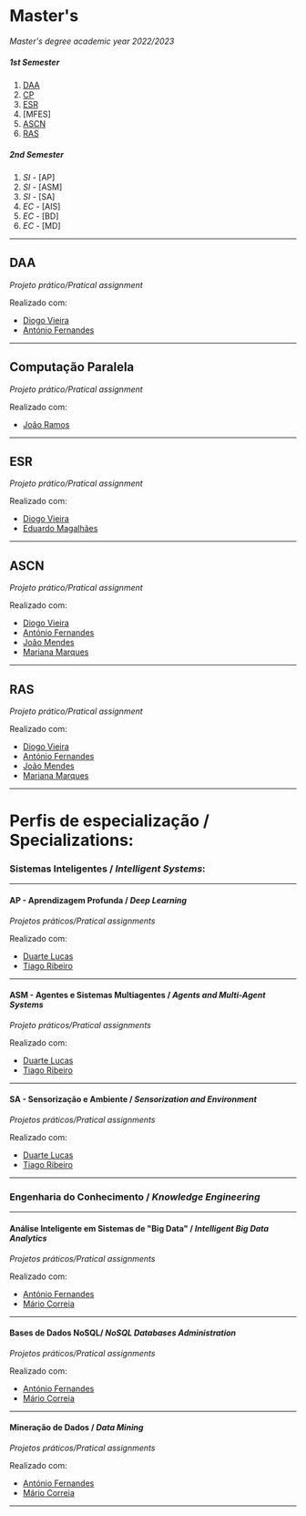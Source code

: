 # Master's

_Master's degree academic year 2022/2023_


##### 1st Semester

1. [DAA](https://github.com/joaotorres01/Masters/tree/main/DAA)
2. [CP](https://github.com/joaotorres01/Masters/tree/main/CP)
3. [ESR](https://github.com/joaotorres01/Masters/tree/main/ESR)
4. [MFES]
5. [ASCN](https://github.com/joaotorres01/Masters/tree/main/ASCN)
6. [RAS](https://github.com/joaotorres01/Masters/tree/main/RAS)

##### 2nd Semester

1. *SI* - [AP]
2. *SI* - [ASM]
3. *SI* - [SA]
4. *EC* - [AIS]
5. *EC* - [BD]
6. *EC* - [MD]

---

## DAA

_Projeto prático/Pratical assignment_

Realizado com:
* [Diogo Vieira](https://github.com/DiogoVieira63) 
* [António Fernandes](https://github.com/antoniolmf)


---

## Computação Paralela

_Projeto prático/Pratical assignment_

Realizado com:
* [João Ramos](https://github.com/JoaoRamoss)

---

## ESR 
_Projeto prático/Pratical assignment_

Realizado com:
* [Diogo Vieira](https://github.com/DiogoVieira63) 
* [Eduardo Magalhães](https://github.com/edumagalhaes10)


---

## ASCN   
_Projeto prático/Pratical assignment_

Realizado com:
* [Diogo Vieira](https://github.com/DiogoVieira63) 
* [António Fernandes](https://github.com/antoniolmf)
* [João Mendes](https://github.com/joaopsmendes)
* [Mariana Marques](https://github.com/marianarmarques)

---

## RAS   
_Projeto prático/Pratical assignment_

Realizado com:
* [Diogo Vieira](https://github.com/DiogoVieira63) 
* [António Fernandes](https://github.com/antoniolmf)
* [João Mendes](https://github.com/joaopsmendes)
* [Mariana Marques](https://github.com/marianarmarques)


---

# Perfis de especialização / Specializations:

### **Sistemas Inteligentes** / **_Intelligent Systems_**:

---

#### AP - Aprendizagem Profunda / *Deep Learning*
_Projetos práticos/Pratical assignments_

Realizado com:
* [Duarte Lucas](https://github.com/DuarteAugustoRodriguesLucas)
* [Tiago Ribeiro](https://github.com/tiagoribeiro2001)


---

#### ASM - Agentes e Sistemas Multiagentes / *Agents and Multi-Agent Systems*
_Projeto práticos/Pratical assignments_

Realizado com:
* [Duarte Lucas](https://github.com/DuarteAugustoRodriguesLucas)
* [Tiago Ribeiro](https://github.com/tiagoribeiro2001)

---

#### SA - Sensorização e Ambiente / *Sensorization and Environment*
_Projetos práticos/Pratical assignments_

Realizado com:
* [Duarte Lucas](https://github.com/DuarteAugustoRodriguesLucas)
* [Tiago Ribeiro](https://github.com/tiagoribeiro2001)


---


### **Engenharia do Conhecimento** / **_Knowledge Engineering_** 

---

####  Análise Inteligente em Sistemas de "Big Data" / *Intelligent Big Data Analytics*
_Projetos práticos/Pratical assignments_

Realizado com:
* [António Fernandes](https://github.com/antoniolmf)
* [Mário Correia](https://github.com/mariopcorreia)


---

#### Bases de Dados NoSQL/ *NoSQL Databases Administration*
_Projetos práticos/Pratical assignments_

Realizado com:
* [António Fernandes](https://github.com/antoniolmf)
* [Mário Correia](https://github.com/mariopcorreia)

---

#### Mineração de Dados / *Data Mining*
_Projetos práticos/Pratical assignments_

Realizado com:
* [António Fernandes](https://github.com/antoniolmf)
* [Mário Correia](https://github.com/mariopcorreia)

---

